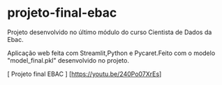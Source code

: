 # projeto-final-ebac
Projeto desenvolvido no último módulo do curso Cientista de Dados da Ebac.


Aplicação web feita com Streamlit,Python e Pycaret.Feito com o modelo "model_final.pkl" desenvolvido no projeto.

[ Projeto final EBAC ]  [https://youtu.be/240Po07XrEs]


